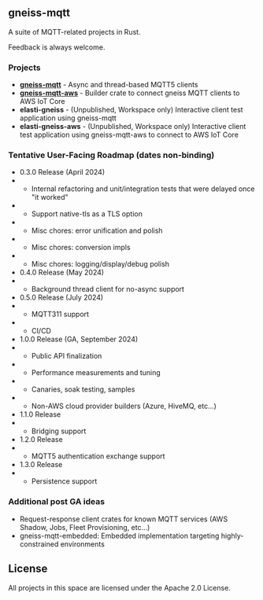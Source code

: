 ## gneiss-mqtt

A suite of MQTT-related projects in Rust.

Feedback is always welcome.

### Projects
* **[gneiss-mqtt](https://crates.io/crates/gneiss-mqtt)** - Async and thread-based MQTT5 clients
* **[gneiss-mqtt-aws](https://crates.io/crates/gneiss-mqtt-aws)** - Builder crate to connect gneiss MQTT clients to AWS IoT Core
* **elasti-gneiss** - (Unpublished, Workspace only) Interactive client test application using gneiss-mqtt
* **elasti-gneiss-aws** - (Unpublished, Workspace only) Interactive client test application using gneiss-mqtt-aws to connect to AWS IoT Core

### Tentative User-Facing Roadmap (dates non-binding)
* 0.3.0 Release (April 2024)
* * Internal refactoring and unit/integration tests that were delayed once "it worked"
* * Support native-tls as a TLS option
* * Misc chores: error unification and polish
* * Misc chores: conversion impls
* * Misc chores: logging/display/debug polish
* 0.4.0 Release (May 2024)
* * Background thread client for no-async support
* 0.5.0 Release (July 2024)
* * MQTT311 support
* * CI/CD
* 1.0.0 Release (GA, September 2024)
* * Public API finalization
* * Performance measurements and tuning
* * Canaries, soak testing, samples
* * Non-AWS cloud provider builders (Azure, HiveMQ, etc...)
* 1.1.0 Release
* * Bridging support
* 1.2.0 Release
* * MQTT5 authentication exchange support
* 1.3.0 Release
* * Persistence support

### Additional post GA ideas
* Request-response client crates for known MQTT services (AWS Shadow, Jobs, Fleet Provisioning, etc...)
* gneiss-mqtt-embedded: Embedded implementation targeting highly-constrained environments

## License

All projects in this space are licensed under the Apache 2.0 License. 
